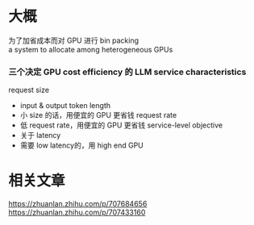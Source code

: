 # 大概
为了加省成本而对 GPU 进行 bin packing \
a system to allocate among heterogeneous GPUs

### 三个决定 GPU cost efficiency 的 LLM service characteristics
request size
- input & output token length
- 小 size 的话，用便宜的 GPU 更省钱
request rate
- 低 request rate，用便宜的 GPU 更省钱
service-level objective
- 关于 latency
- 需要 low latency的，用 high end GPU

# 相关文章
https://zhuanlan.zhihu.com/p/707684656
https://zhuanlan.zhihu.com/p/707433160
